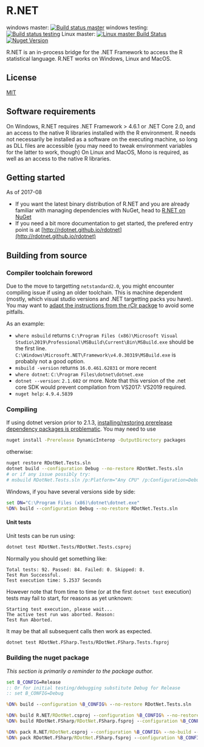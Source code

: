 # R.NET

windows master: [![Build status master](https://ci.appveyor.com/api/projects/status/bok963px1o9k7jay/branch/master?svg=true)](https://ci.appveyor.com/project/jmp75/rdotnet/branch/master) windows testing: [![Build status testing](https://ci.appveyor.com/api/projects/status/bok963px1o9k7jay/branch/testing?svg=true)](https://ci.appveyor.com/project/jmp75/rdotnet/branch/testing) Linux master: [![Linux master Build Status](https://travis-ci.org/rdotnet/rdotnet.svg?branch=master "Linux master Build Status")](https://travis-ci.org/rdotnet/rdotnet/builds) [![Nuget Version](https://buildstats.info/nuget/R.NET)](https://www.nuget.org/packages/R.NET/)

R.NET is an in-process bridge for the .NET Framework to access the R statistical language. R.NET works on Windows, Linux and MacOS.

## License

[MIT](./License.txt)

## Software requirements

On Windows, R.NET requires .NET Framework > 4.6.1 or .NET Core 2.0, and an access to the native R libraries installed with the R environment. R needs not necessarily be installed as a software on the executing machine, so long as DLL files are accessible (you may need to tweak environment variables for the latter to work, though)
On Linux and MacOS, Mono is required, as well as an access to the native R libraries.

## Getting started

As of 2017-08

* If you want the latest binary distribution of R.NET and you are already familiar with managing dependencies with NuGet, head to [R.NET on NuGet](https://www.nuget.org/packages?q=R.NET)
* If you need a bit more documentation to get started, the prefered entry point is at [http://rdotnet.github.io/rdotnet](http://rdotnet.github.io/rdotnet)

## Building from source

### Compiler toolchain foreword

Due to the move to targetting `netstandard2.0`, you might encounter compiling issue if using an older toolchain. This is machine dependent (mostly, which visual studio versions and .NET targetting packs you have). You may want to [adapt the instructions from the rClr packge](https://github.com/rdotnet/rClr/blob/master/README.md#windows) to avoid some pitfalls.

As an example:

* `where msbuild` returns `C:\Program Files (x86)\Microsoft Visual Studio\2019\Professional\MSBuild\Current\Bin\MSBuild.exe` should be the first line. `C:\Windows\Microsoft.NET\Framework\v4.0.30319\MSBuild.exe` is probably not a good option.
* `msbuild -version` returns `16.0.461.62831` or more recent
* `where dotnet`: `C:\Program Files\dotnet\dotnet.exe`
* `dotnet --version`:  `2.1.602` or more. Note that this version of the .net core SDK would prevent compilation from VS2017: VS2019 required.
* `nuget help`: `4.9.4.5839`

### Compiling

If using dotnet version prior to 2.1.3, [installing/restoring prerelease dependency packages is problematic](https://github.com/dotnet/cli/issues/8485). You may need to use

```sh
nuget install -Prerelease DynamicInterop -OutputDirectory packages
```

otherwise:

```sh
nuget restore RDotNet.Tests.sln
dotnet build --configuration Debug --no-restore RDotNet.Tests.sln
# or if any issue possibly try:
# msbuild RDotNet.Tests.sln /p:Platform="Any CPU" /p:Configuration=Debug /consoleloggerparameters:ErrorsOnly
```

Windows, if you have several versions side by side:

```bat
set DN="C:\Program Files (x86)\dotnet\dotnet.exe"
%DN% build --configuration Debug --no-restore RDotNet.Tests.sln
```

#### Unit tests

Unit tests can be run using:

```sh
dotnet test RDotNet.Tests/RDotNet.Tests.csproj
```

Normally you should get something like:

```text
Total tests: 92. Passed: 84. Failed: 0. Skipped: 8.
Test Run Successful.
Test execution time: 5.2537 Seconds
```

However note that from time to time (or at the first `dotnet test` execution) tests may fail to start, for reasons as yet unknown:

```text
Starting test execution, please wait...
The active test run was aborted. Reason:
Test Run Aborted.
```

It may be that all subsequent calls then work as expected.

```sh
dotnet test RDotNet.FSharp.Tests/RDotNet.FSharp.Tests.fsproj
```

### Building the nuget package

*This section is primarily a reminder to the package author.*

```bat
set B_CONFIG=Release
:: Or for initial testing/debugging substitute Debug for Release
:: set B_CONFIG=Debug

%DN% build --configuration %B_CONFIG% --no-restore RDotNet.Tests.sln

%DN% build R.NET/RDotNet.csproj --configuration %B_CONFIG% --no-restore
%DN% build RDotNet.FSharp/RDotNet.FSharp.fsproj --configuration %B_CONFIG% --no-restore

%DN% pack R.NET/RDotNet.csproj --configuration %B_CONFIG% --no-build --no-restore --output nupkgs
%DN% pack RDotNet.FSharp/RDotNet.FSharp.fsproj --configuration %B_CONFIG% --no-build --no-restore --output nupkgs
```
